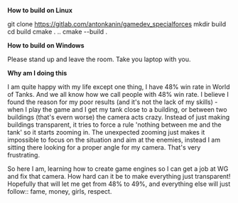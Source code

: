 **How to build on Linux**

git clone https://gitlab.com/antonkanin/gamedev_specialforces 
mkdir build 
cd build 
cmake . .. 
cmake --build . 



**How to build on Windows**

Please stand up and leave the room. Take you laptop with you.



**Why am I doing this**

I am quite happy with my life except one thing, I have 48% win rate in World of Tanks. And we all know how we call people with 48% win rate. I believe I found the reason for my poor results (and it's not the lack of my skills) - when I play the game and I get my tank close to a building, or between two buildings (that's evern worse) the camera acts crazy. Instead of just making buildings transparent, it tries to force a rule 'nothing between me and the tank' so it starts zooming in. The unexpected zooming just makes it impossible to focus on the situation and aim at the enemies, instead I am sitting there looking for a proper angle for my camera. That's very frustrating.

So here I am, learning how to create game engines so I can get a job at WG and fix that camera. How hard can it be to make everything just transparent! Hopefully that will let me get from 48% to 49%, and everything else will just follow:: fame, money, girls, respect.


